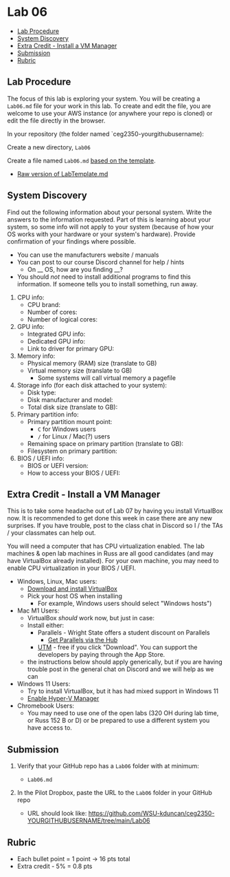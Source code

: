 # Lab 06

- [Lab Procedure](#Lab-Procedure)
- [System Discovery](#System-Discovery)
- [Extra Credit - Install a VM Manager](#Extra-Credit---Install-a-VM-Manager)
- [Submission](#Submission)
- [Rubric](#Rubric)

## Lab Procedure

The focus of this lab is exploring your system. You will be creating a `Lab06.md` file for your work in this lab. To create and edit the file, you are welcome to use your AWS instance (or anywhere your repo is cloned) or edit the file directly in the browser.

In your repository (the folder named `ceg2350-yourgithubusername):

Create a new directory, `Lab06`

Create a file named `Lab06.md` [based on the template](LabTemplate.md).

- [Raw version of LabTemplate.md](https://raw.githubusercontent.com/pattonsgirl/CEG2350/main/Labs/Lab06/LabTemplate.md)

## System Discovery

Find out the following information about your personal system. Write the answers to the information requested. Part of this is learning about your system, so some info will not apply to your system (because of how your OS works with your hardware or your system's hardware). Provide confirmation of your findings where possible.

- You can use the manufacturers website / manuals
- You can post to our course Discord channel for help / hints
  - On \_\_ OS, how are you finding \_\_?
- You should _not_ need to install additional programs to find this information. If someone tells you to install something, run away.

1. CPU info:
    - CPU brand:
    - Number of cores:
    - Number of logical cores:
2. GPU info:
    - Integrated GPU info:
    - Dedicated GPU info: 
    - Link to driver for primary GPU: 
3. Memory info:
    - Physical memory (RAM) size (translate to GB)
    - Virtual memory size (translate to GB)
      - Some systems will call virtual memory a pagefile
4. Storage info (for each disk attached to your system): 
    - Disk type:
    - Disk manufacturer and model:
    - Total disk size (translate to GB):
5. Primary partition info:
    - Primary partition mount point:
      - `C` for Windows users
      - `/` for Linux / Mac(?) users
    - Remaining space on primary partition (translate to GB):
    - Filesystem on primary partition:
6. BIOS / UEFI info: 
    - BIOS or UEFI version: 
    - How to access your BIOS / UEFI: 

## Extra Credit - Install a VM Manager

This is to take some headache out of Lab 07 by having you install VirtualBox now. It is recommended to get done this week in case there are any new surprises. If you have trouble, post to the class chat in Discord so I / the TAs / your classmates can help out.

You will need a computer that has CPU virtualization enabled. The lab machines & open lab machines in Russ are all good candidates (and may have VirtualBox already installed). For your own machine, you may need to enable CPU virtualization in your BIOS / UEFI.

- Windows, Linux, Mac users:
  - [Download and install VirtualBox](https://www.virtualbox.org/wiki/Downloads)
  - Pick your host OS when installing
    - For example, Windows users should select "Windows hosts")
- Mac M1 Users:
  - VirtualBox _should_ work now, but just in case:
  - Install either:
    - Parallels - Wright State offers a student discount on Parallels
      - [Get Parallels via the Hub](https://www.wright.edu/information-technology/software-purchases-for-personal-use)
    - [UTM](https://mac.getutm.app/) - free if you click "Download". You can support the developers by paying through the App Store.
  - the instructions below should apply generically, but if you are having trouble post in the general chat on Discord and we will help as we can
- Windows 11 Users:
  - Try to install VirtualBox, but it has had mixed support in Windows 11
  - [Enable Hyper-V Manager](https://www.groovypost.com/howto/enable-virtualization-in-windows-11/)
- Chromebook Users:
  - You may need to use one of the open labs (320 OH during lab time, or Russ 152 B or D) or be prepared to use a different system you have access to.

## Submission

1. Verify that your GitHub repo has a `Lab06` folder with at minimum:

   - `Lab06.md`

2. In the Pilot Dropbox, paste the URL to the `Lab06` folder in your GitHub repo
   - URL should look like: https://github.com/WSU-kduncan/ceg2350-YOURGITHUBUSERNAME/tree/main/Lab06

## Rubric

- Each bullet point = 1 point -> 16 pts total
- Extra credit - 5% = 0.8 pts
